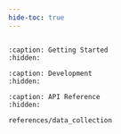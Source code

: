 ```yaml
---
hide-toc: true
---
```



```{include} ../../README.md
```

```{toctree}
:caption: Getting Started
:hidden:

```

```{toctree}
:caption: Development
:hidden:

```

```{toctree}
:caption: API Reference
:hidden:

references/data_collection
```
